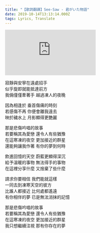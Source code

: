 ```yaml
---
title: "【歌詞翻譯】See-Saw - 君がいた物語"
date: 2019-10-14T13:13:14.000Z
tags: Lyrics, Translate
---
```


<iframe title="See-Saw - 君がいた物語" src="https://www.youtube.com/embed/_KG3VM-Ud5k" frameborder="0" allow="accelerometer; autoplay; clipboard-write; encrypted-media; gyroscope; picture-in-picture" allowfullscreen></iframe>

<p>寂靜與安寧在遠處招手
<br>似乎旋即就能抵達前方
<br>我倆僅僅牽著手 越過凍人的夜晚</p>

<p>因為相逢於 垂首傷痛的時刻
<br>若感傷不再 你便會離我遠去
<br>映於穢水上 月影顯得更艷麗</p>

<p>那是悲傷吟唱的故事
<br>若要稱其為愛戀 還令人有些猶豫
<br>在這寒凍的夜空 更加接近的群星
<br>還能夠讓我作著 有你的夢到何時</p>

<p>飲進回憶的天空 蔚藍更顯得深沉
<br>給予溫暖的事物 無法得手的事物
<br>在這裡分享什麼 又捨棄了些什麼</p>

<p>請求你要相信 我們能就這樣
<br>一同去到凍寒天空的彼方
<br>比誰人都接近 比何處都遙遠
<br>有你相伴的夢 已是無法消抹的記憶</p>

<p>那是悲傷吟唱的故事
<br>若要稱其為愛戀 還令人有些猶豫
<br>在這寒凍的夜空 更加接近的群星
<br>我只想繼續注視 那有你存在的夢</p>
